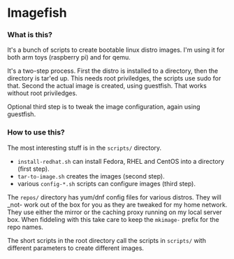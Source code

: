 
# Imagefish

### What is this?

It's a bunch of scripts to create bootable linux distro images.
I'm using it for both arm toys (raspberry pi) and for qemu.

It's a two-step process.  First the distro is installed to a
directory, then the directory is tar'ed up.  This needs root
priviledges, the scripts use sudo for that.  Second the actual image
is created, using guestfish.  That works without root priviledges.

Optional third step is to tweak the image configuration, again using
guestfish.

### How to use this?

The most interesting stuff is in the `scripts/` directory.

 * `install-redhat.sh` can install Fedora, RHEL and CentOS into a
   directory (first step).
 * `tar-to-image.sh` creates the images (second step).
 * various `config-*.sh` scripts can configure images (third step).

The `repos/` directory has yum/dnf config files for various distros.
They will _not- work out of the box for you as they are tweaked for my
home network.  They use either the mirror or the caching proxy running
on my local server box.  When fiddeling with this take care to keep
the `mkimage-` prefix for the repo names.

The short scripts in the root directory call the scripts in `scripts/`
with different parameters to create different images.
